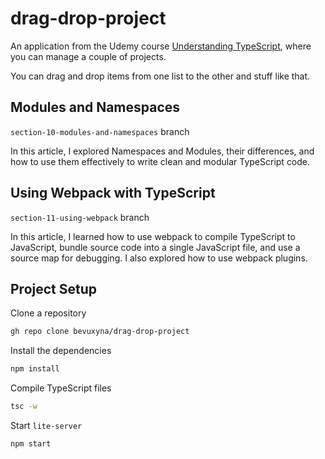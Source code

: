 
# drag-drop-project

An application from the Udemy course [Understanding TypeScript](https://www.udemy.com/course/understanding-typescript/), where you can manage a couple of projects.

You can drag and drop items from one list to the other and stuff like that.

## Modules and Namespaces

`section-10-modules-and-namespaces` branch

In this article, I explored Namespaces and Modules, their differences, and how to use them effectively to write clean and modular TypeScript code.


## Using Webpack with TypeScript

`section-11-using-webpack` branch

In this article, I learned how to use webpack to compile TypeScript to JavaScript, bundle source code into a single JavaScript file, and use a source map for debugging. I also explored how to use webpack plugins.

## Project Setup

Clone a repository
```sh
gh repo clone bevuxyna/drag-drop-project
```

Install the dependencies

```sh
npm install
```

Compile TypeScript files

```sh
tsc -w
```

Start `lite-server`
```sh
npm start
```